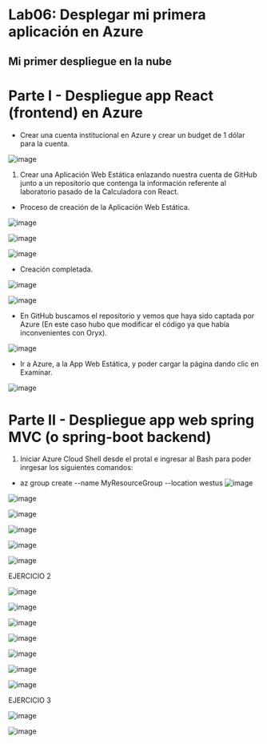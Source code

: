 # Lab06: Desplegar mi primera aplicación en Azure
## Mi primer despliegue en la nube

# Parte I - Despliegue app React (frontend) en Azure
- Crear una cuenta institucional en Azure y crear un budget de 1 dólar para la cuenta.

![image](https://github.com/RichiVilla/Lab06/assets/124943246/dda75663-648e-45d0-b2d0-af3300c88ac7)

1. Crear una Aplicación Web Estática enlazando nuestra cuenta de GitHub junto a un repositorio que contenga la información referente al laboratorio pasado de la Calculadora con React.

- Proceso de creación de la Aplicación Web Estática.

 ![image](https://github.com/RichiVilla/Lab06/assets/124943246/4e7492f2-1e06-4d01-af56-225e0f50f61c)

![image](https://github.com/RichiVilla/Lab06/assets/124943246/90f0d121-a149-4232-8a6f-a8a8f50b394e)

![image](https://github.com/RichiVilla/Lab06/assets/124943246/c6473925-85eb-4ec7-9dec-437781b136d2)


- Creación completada.

![image](https://github.com/RichiVilla/Lab06/assets/124943246/0adc8cf4-41d3-4d3f-a9b4-499793154533)

![image](https://github.com/RichiVilla/Lab06/assets/124943246/9d71e35c-6d07-4170-bc81-92fbe2ec17c5)


- En GitHub buscamos el repositorio y vemos que haya sido captada por Azure (En este caso hubo que modificar el código ya que había inconvenientes con Oryx).

![image](https://github.com/RichiVilla/Lab06/assets/124943246/f735cf9c-a1e3-4e58-a1ba-0739e0eaffab)


- Ir a Azure, a la App Web Estática, y poder cargar la página dando clic en Examinar.

 ![image](https://github.com/RichiVilla/Lab06/assets/124943246/702ff90f-a46e-4d87-8bb3-2dd668211ea3)


 
 
 


# Parte II - Despliegue app web spring MVC (o spring-boot backend)
1. Iniciar Azure Cloud Shell desde el protal e ingresar al Bash para poder inrgesar los siguientes comandos:

  - az group create --name MyResourceGroup --location westus
![image](https://github.com/RichiVilla/Lab06/assets/124943246/717331b1-4984-460d-b275-2a81b44d15c6)

![image](https://github.com/RichiVilla/Lab06/assets/124943246/89cd4f18-ced4-41a2-9691-244feb884b0b)

![image](https://github.com/RichiVilla/Lab06/assets/124943246/55ef2e00-83ef-4200-9445-161053d78942)

![image](https://github.com/RichiVilla/Lab06/assets/124943246/611d11a6-f072-4f6c-ae6a-677f6b3709f0)
 
 ![image](https://github.com/RichiVilla/Lab06/assets/124943246/c93ea939-9a5e-468e-90e9-00f697607cbe)

 ![image](https://github.com/RichiVilla/Lab06/assets/124943246/87d81d87-3234-4be3-8f3e-46f3d379794e)


 

 



EJERCICIO 2

 
 ![image](https://github.com/RichiVilla/Lab06/assets/124943246/01501273-d6cc-4133-9eda-164b1501803b)

![image](https://github.com/RichiVilla/Lab06/assets/124943246/7f8563bb-4c26-44e6-91fd-134bacb47132)

 ![image](https://github.com/RichiVilla/Lab06/assets/124943246/640e0468-870f-4fc0-9a96-5b932a198361)


 ![image](https://github.com/RichiVilla/Lab06/assets/124943246/94ae2d97-aaf6-4455-b5c9-046c1a33bfbe)

![image](https://github.com/RichiVilla/Lab06/assets/124943246/2128f7e4-63cb-4a64-82ea-3ffafbd87964)

 
![image](https://github.com/RichiVilla/Lab06/assets/124943246/26504d6b-4700-4328-ad45-f03b50e77b29)

 ![image](https://github.com/RichiVilla/Lab06/assets/124943246/524bd74f-0efa-45ed-b5bb-7a40580b5b59)


 

EJERCICIO 3
  
![image](https://github.com/RichiVilla/Lab06/assets/124943246/68bae4ea-3043-44be-9997-79fbc0fe5775)


![image](https://github.com/RichiVilla/Lab06/assets/124943246/c1cc070d-c533-46f4-a1c0-6b5a237e1887)

